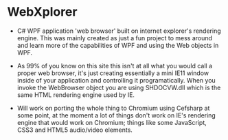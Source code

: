 # WebXplorer

* C# WPF application 'web browser' built on internet explorer's rendering engine. This was mainly created as just a fun project to mess around and learn more of the capabilities of WPF and using the Web objects in WPF. 

* As 99% of you know on this site this isn't at all what you would call a proper web browser, it's just creating essentially a mini IE11 window inside of your application and controlling it programatically. When you invoke the WebBrowser object you are using SHDOCVW.dll which is the same HTML rendering engine used by IE.

* Will work on porting the whole thing to Chromium using Cefsharp at some point, at the moment a lot of things don't work on IE's rendering engine that would work on Chromium; things like some JavaScript, CSS3 and HTML5 audio/video elements.
